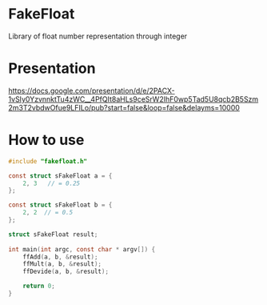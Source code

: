 # FakeFloat
Library of float number representation through integer 

# Presentation
https://docs.google.com/presentation/d/e/2PACX-1vSIy0YzvnnktTu4zWC__4PfQIt8aHLs9ceSrW2IhF0wp5Tad5U8qcb2B5Szm2m3T2vbdwOfue9LFILo/pub?start=false&loop=false&delayms=10000

# How to use
```c
#include "fakefloat.h"

const struct sFakeFloat a = { 
    2, 3   // = 0.25
};

const struct sFakeFloat b = {
    2, 2  // = 0.5
};

struct sFakeFloat result;
    
int main(int argc, const char * argv[]) {
    ffAdd(a, b, &result);
    ffMult(a, b, &result);
    ffDevide(a, b, &result);

    return 0;
}
```
